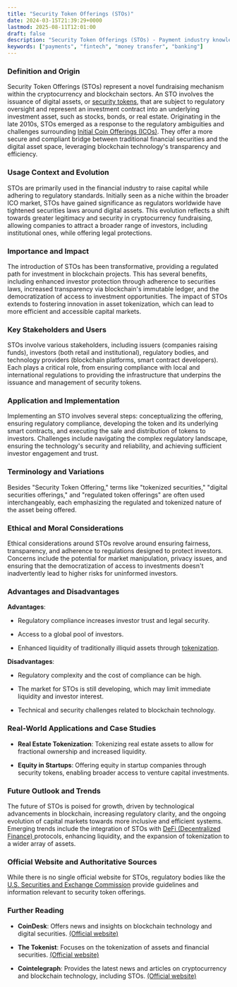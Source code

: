 ```yaml
---
title: "Security Token Offerings (STOs)"
date: 2024-03-15T21:39:29+0000
lastmod: 2025-08-11T12:01:00
draft: false
description: "Security Token Offerings (STOs) - Payment industry knowledge and insights"
keywords: ["payments", "fintech", "money transfer", "banking"]
---
```


### Definition and Origin

Security Token Offerings (STOs) represent a novel fundraising mechanism within the cryptocurrency and blockchain sectors. An STO involves the issuance of digital assets, or [security tokens](https://faisalkhanllc.xyz/resources/payments-wiki/s/security-token-offerings-stos/), that are subject to regulatory oversight and represent an investment contract into an underlying investment asset, such as stocks, bonds, or real estate. Originating in the late 2010s, STOs emerged as a response to the regulatory ambiguities and challenges surrounding [Initial Coin Offerings (ICOs)](https://faisalkhanllc.xyz/resources/payments-wiki/i/initial-coin-offering-ico/). They offer a more secure and compliant bridge between traditional financial securities and the digital asset space, leveraging blockchain technology's transparency and efficiency.

### Usage Context and Evolution

STOs are primarily used in the financial industry to raise capital while adhering to regulatory standards. Initially seen as a niche within the broader ICO market, STOs have gained significance as regulators worldwide have tightened securities laws around digital assets. This evolution reflects a shift towards greater legitimacy and security in cryptocurrency fundraising, allowing companies to attract a broader range of investors, including institutional ones, while offering legal protections.

### Importance and Impact

The introduction of STOs has been transformative, providing a regulated path for investment in blockchain projects. This has several benefits, including enhanced investor protection through adherence to securities laws, increased transparency via blockchain's immutable ledger, and the democratization of access to investment opportunities. The impact of STOs extends to fostering innovation in asset tokenization, which can lead to more efficient and accessible capital markets.

### Key Stakeholders and Users

STOs involve various stakeholders, including issuers (companies raising funds), investors (both retail and institutional), regulatory bodies, and technology providers (blockchain platforms, smart contract developers). Each plays a critical role, from ensuring compliance with local and international regulations to providing the infrastructure that underpins the issuance and management of security tokens.

### Application and Implementation

Implementing an STO involves several steps: conceptualizing the offering, ensuring regulatory compliance, developing the token and its underlying smart contracts, and executing the sale and distribution of tokens to investors. Challenges include navigating the complex regulatory landscape, ensuring the technology's security and reliability, and achieving sufficient investor engagement and trust.

### Terminology and Variations

Besides "Security Token Offering," terms like "tokenized securities," "digital securities offerings," and "regulated token offerings" are often used interchangeably, each emphasizing the regulated and tokenized nature of the asset being offered.

### Ethical and Moral Considerations

Ethical considerations around STOs revolve around ensuring fairness, transparency, and adherence to regulations designed to protect investors. Concerns include the potential for market manipulation, privacy issues, and ensuring that the democratization of access to investments doesn't inadvertently lead to higher risks for uninformed investors.

### Advantages and Disadvantages

**Advantages**:

- Regulatory compliance increases investor trust and legal security.

- Access to a global pool of investors.

- Enhanced liquidity of traditionally illiquid assets through [tokenization](https://faisalkhanllc.xyz/resources/payments-wiki/t/tokenization/).

**Disadvantages**:

- Regulatory complexity and the cost of compliance can be high.

- The market for STOs is still developing, which may limit immediate liquidity and investor interest.

- Technical and security challenges related to blockchain technology.

### Real-World Applications and Case Studies

- **Real Estate Tokenization**: Tokenizing real estate assets to allow for fractional ownership and increased liquidity.

- **Equity in Startups**: Offering equity in startup companies through security tokens, enabling broader access to venture capital investments.

### Future Outlook and Trends

The future of STOs is poised for growth, driven by technological advancements in blockchain, increasing regulatory clarity, and the ongoing evolution of capital markets towards more inclusive and efficient systems. Emerging trends include the integration of STOs with [DeFi (Decentralized Finance) ](https://faisalkhanllc.xyz/resources/payments-wiki/d/decentralized-finance-defi/)protocols, enhancing liquidity, and the expansion of tokenization to a wider array of assets.

### Official Website and Authoritative Sources

While there is no single official website for STOs, regulatory bodies like the [U.S. Securities and Exchange Commission](https://www.sec.gov) provide guidelines and information relevant to security token offerings.

### Further Reading

- **CoinDesk**: Offers news and insights on blockchain technology and digital securities. [(Official website)](https://www.coindesk.com)

- **The Tokenist**: Focuses on the tokenization of assets and financial securities. [(Official website)](https://www.thetokenist.io)

- **Cointelegraph**: Provides the latest news and articles on cryptocurrency and blockchain technology, including STOs. [(Official website)](https://www.cointelegraph.com)